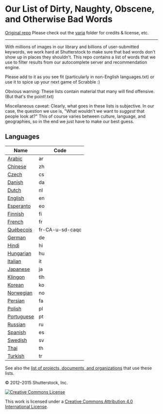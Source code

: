 # Our List of Dirty, Naughty, Obscene, and Otherwise Bad Words #

[Original repo](https://github.com/LDNOOBW/List-of-Dirty-Naughty-Obscene-and-Otherwise-Bad-Words)
Please check out the [varia](varia/) folder for credits & license, etc. 

---

With millions of images in our library and billions of user-submitted keywords, we work hard at Shutterstock to make sure that bad words don't show up in places they shouldn't.  This repo contains a list of words that we use to filter results from our autocomplete server and recommendation engine.

Please add to it as you see fit (particularly in non-English languages.txt) or use it to spice up your next game of Scrabble :)

Obvious warning: These lists contain material that many will find offensive.  (But that's the point!.txt)

Miscellaneous caveat: Clearly, what goes in these lists is subjective.  In our case, the question we use is, "What wouldn't we want to *suggest* that people look at?"  This of course varies between culture, language, and geographies, so in the end we just have to make our best guess.

## Languages

| Name                                 | Code              |
| ------------------------------------ | ----------------- |
| [Arabic](ar.txt)                     | ar                |
| [Chinese](zh.txt)                    | zh                |
| [Czech](cs.txt)                      | cs                |
| [Danish](da.txt)                     | da                |
| [Dutch](nl.txt)                      | nl                |
| [English](en.txt)                    | en                |
| [Esperanto](eo.txt)                  | eo                |
| [Finnish](fi.txt)                    | fi                |
| [French](fr.txt)                     | fr                |
| [Québecois](fr-CA-u-sd-caqc.txt)     | fr-CA-u-sd-caqc   |
| [German](de.txt)                     | de                |
| [Hindi](hi.txt)                      | hi                |
| [Hungarian](hu.txt)                  | hu                |
| [Italian](it.txt)                    | it                |
| [Japanese](ja.txt)                   | ja                |
| [Klingon](tlh.txt)                   | tlh               |
| [Korean](ko.txt)                     | ko                |
| [Norwegian](no.txt)                  | no                |
| [Persian](fa.txt)                    | fa                |
| [Polish](pl.txt)                     | pl                |
| [Portuguese](pt.txt)                 | pt                |
| [Russian](ru.txt)                    | ru                |
| [Spanish](es.txt)                    | es                |
| [Swedish](sv.txt)                    | sv                |
| [Thai](th.txt)                       | th                |
| [Turkish](tr.txt)                    | tr                |

See also the [list of projects, documents, and organizations](varia/USERS.md) that use these lists.

© 2012–2015 Shutterstock, Inc.

[![Creative Commons License](http://i.creativecommons.org/l/by/4.0/80x15.png)](http://creativecommons.org/licenses/by/4.0/)

This work is licensed under a [Creative Commons Attribution 4.0 International License](http://creativecommons.org/licenses/by/4.0/).

